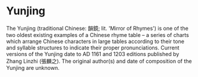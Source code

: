 # Yunjing

The Yunjing (traditional Chinese: 韻鏡; lit. 'Mirror of Rhymes') is one of the two oldest existing examples of a Chinese rhyme table – a series of charts which arrange Chinese characters in large tables according to their tone and syllable structures to indicate their proper pronunciations. Current versions of the Yunjing date to AD 1161 and 1203 editions published by Zhang Linzhi (張麟之). The original author(s) and date of composition of the Yunjing are unknown.
